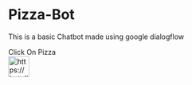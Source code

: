 # Pizza-Bot
<p>This is a basic Chatbot made using google dialogflow</p>


  Click On Pizza <br>
 <a href="https://bot.dialogflow.com/ac18025a-b3ed-4096-a257-fa145d6f314d">
<img src="https://cdn-icons-png.flaticon.com/512/6978/6978255.png" alt="https://bot.dialogflow.com/ac18025a-b3ed-4096-a257-fa145d6f314d" style="width:42px;height:42px;">
</a>
